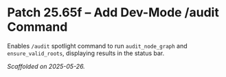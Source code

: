 # Patch 25.65f – Add Dev-Mode /audit Command

Enables `/audit` spotlight command to run `audit_node_graph` and `ensure_valid_roots`, displaying results in the status bar.

_Scaffolded on 2025-05-26._
